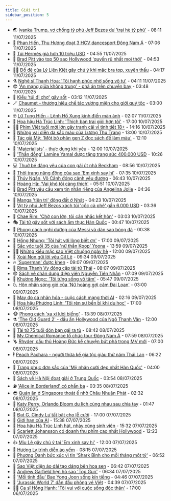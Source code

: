 ```yaml
---
title: Giải trí
sidebar_position: 5
---
```


<!-- vnexpress-giai-tri:START -->
- 🌏 [Ivanka Trump, vợ chồng tỷ phú Jeff Bezos dự &#39;trại hè tỷ phú&#39;](https://vnexpress.net/ivanka-trump-vo-chong-ty-phu-jeff-bezos-du-trai-he-ty-phu-4912928.html) - 08:11 11/07/2025
- 💫 [Phan Hiển, Thu Hương đoạt 3 HCV dancesport Đông Nam Á](https://vnexpress.net/phan-hien-thu-huong-doat-3-hcv-dancesport-dong-nam-a-4912796.html) - 07:06 11/07/2025
- 🌮 [Túi Hermès giá hơn 10 triệu USD](https://vnexpress.net/tui-hermes-gia-hon-10-trieu-usd-4912836.html) - 04:55 11/07/2025
- 🧠 [Brad Pitt vào top 50 sao Hollywood &#39;quyến rũ nhất mọi thời&#39;](https://vnexpress.net/brad-pitt-vao-top-50-sao-hollywood-quyen-ru-nhat-moi-thoi-4912839.html) - 04:53 11/07/2025
- 👨‍🏫 [Đồ đệ của Lý Liên Kiệt gây chú ý khi mặc bra top, xuyên thấu](https://vnexpress.net/do-de-cua-ly-lien-kiet-gay-chu-y-khi-mac-bra-top-xuyen-thau-4912804.html) - 04:17 11/07/2025
- ⚗️ [Nghệ sĩ Thanh Hoa: &#39;Tôi hạnh phúc nhờ sống vô tư&#39;](https://vnexpress.net/nghe-si-thanh-hoa-toi-hanh-phuc-nho-song-vo-tu-4908502.html) - 04:11 11/07/2025
- 😎 [&#39;Án mạng giữa không trung&#39; - phá án trên chuyến bay](https://vnexpress.net/an-mang-giua-khong-trung-pha-an-tren-chuyen-bay-4904988.html) - 03:48 11/07/2025
- 🫣 [Kiểu &#39;túi đi chợ&#39; gây sốt](https://vnexpress.net/kieu-tui-di-cho-gay-sot-4912146.html) - 03:12 11/07/2025
- 🪄 [Chaumet - thương hiệu chế tác vương miện cho giới quý tộc](https://vnexpress.net/chaumet-thuong-hieu-che-tac-vuong-mien-cho-gioi-quy-toc-4912645.html) - 03:00 11/07/2025
- 🤓 [Lữ Tụng Hiền - Lệnh Hồ Xung kinh điển màn ảnh](https://vnexpress.net/lu-tung-hien-lenh-ho-xung-kinh-dien-man-anh-4911995.html) - 02:07 11/07/2025
- 🫶 [Hoa hậu Hà Trúc Linh: &#39;Thích bạn trai giỏi hơn tôi&#39;](https://vnexpress.net/hoa-hau-ha-truc-linh-thich-ban-trai-gioi-hon-toi-4911970.html) - 17:00 10/07/2025
- 🧑‍🏫 [Phim Việt tuổi mới lớn gây tranh cãi vì tình tiết 18+](https://vnexpress.net/phim-viet-tuoi-moi-lon-gay-tranh-cai-vi-tinh-tiet-18-4912030.html) - 14:16 10/07/2025
- 🦄 [Những vai diễn đa sắc màu của Lương Thu Trang](https://vnexpress.net/nhung-vai-dien-da-sac-mau-cua-luong-thu-trang-4912118.html) - 13:00 10/07/2025
- 💫 [Tác giả Mỹ: &#39;Một bộ phận gen Z đọc sách để làm màu&#39;](https://vnexpress.net/tac-gia-my-mot-bo-phan-gen-z-doc-sach-de-lam-mau-4911563.html) - 12:10 10/07/2025
- 🎊 [&#39;Materialists&#39; - thực dụng khi yêu](https://vnexpress.net/giai-tri/phim/thu-vien-phim/materialists-821) - 12:00 10/07/2025
- 👹 [&#39;Thần đồng&#39; Lamine Yamal được tặng trang sức 400.000 USD](https://vnexpress.net/than-dong-lamine-yamal-duoc-tang-trang-suc-400-000-usd-4912643.html) - 10:26 10/07/2025
- 💻 [Thuở bé đáng yêu của con gái út nhà Beckham](https://vnexpress.net/thuo-be-dang-yeu-cua-con-gai-ut-nha-beckham-4912494.html) - 08:56 10/07/2025
- 🤡 [Thời trang năng động của sao &#39;Em xinh say hi&#39;](https://vnexpress.net/thoi-trang-nang-dong-cua-sao-em-xinh-say-hi-4912109.html) - 07:35 10/07/2025
- 🥰 [Thúy Ngân, Võ Cảnh đóng cảnh yêu đương](https://vnexpress.net/thuy-ngan-vo-canh-dong-canh-yeu-duong-4912358.html) - 06:43 10/07/2025
- 🚀 [Hoàng Hà: &#39;Vai khó tôi càng thích&#39;](https://vnexpress.net/hoang-ha-vai-kho-toi-cang-thich-4909620.html) - 05:51 10/07/2025
- 📝 [Brad Pitt yêu cầu xem tin nhắn riêng của Angelina Jolie](https://vnexpress.net/brad-pitt-yeu-cau-xem-tin-nhan-rieng-cua-angelina-jolie-4912322.html) - 04:36 10/07/2025
- 🐲 [Manga &#39;tiên tri&#39; động đất ở Nhật](https://vnexpress.net/manga-tien-tri-dong-dat-o-nhat-4911640.html) - 04:23 10/07/2025
- 🎃 [Vợ tỷ phú Jeff Bezos xách túi &#39;cốc cà phê&#39; gần 6.000 USD](https://vnexpress.net/vo-ty-phu-jeff-bezos-xach-tui-coc-ca-phe-gan-6-000-usd-4912355.html) - 03:36 10/07/2025
- 🤠 [Chae Rim: &#39;Chờ con lớn, tôi cân nhắc kết hôn&#39;](https://vnexpress.net/chae-rim-cho-con-lon-toi-can-nhac-ket-hon-4912290.html) - 03:03 10/07/2025
- 🎭 [Tài tử gây sốt với sách ẩm thực Hàn Quốc](https://vnexpress.net/tai-tu-gay-sot-voi-sach-am-thuc-han-quoc-4911768.html) - 00:47 10/07/2025
- 🧰 [Phong cách nghỉ dưỡng của Messi và dàn sao bóng đá](https://vnexpress.net/phong-cach-nghi-duong-cua-messi-va-dan-sao-bong-da-4911879.html) - 00:38 10/07/2025
- 🦍 [Hồng Nhung: &#39;Tôi hát với lòng biết ơn&#39;](https://vnexpress.net/hong-nhung-toi-hat-voi-long-biet-on-4911975.html) - 17:00 09/07/2025
- 🌝 [Sắc vóc tuổi 35 của &#39;nữ thần Kpop&#39; Yoona](https://vnexpress.net/sac-voc-tuoi-35-cua-nu-than-kpop-yoona-4912147.html) - 13:59 09/07/2025
- 🧑‍💻 [Những kiểu mặc sao Việt chuộng ngày hè](https://vnexpress.net/nhung-kieu-mac-sao-viet-chuong-ngay-he-4911981.html) - 12:00 09/07/2025
- 🥸 [Xoài Non gửi lời yêu Gil Lê](https://vnexpress.net/xoai-non-gui-loi-yeu-gil-le-4911930.html) - 09:34 09/07/2025
- 🔥 [&#39;Superman&#39; được khen](https://vnexpress.net/superman-duoc-khen-4911875.html) - 09:07 09/07/2025
- 🐎 [Rima Thanh Vy đóng cặp tài tử Thái](https://vnexpress.net/rima-thanh-vy-dong-cap-tai-tu-thai-4911722.html) - 08:07 09/07/2025
- 😎 [Sách về chân dung điệp viên Nguyễn Tiến Nhẫn](https://vnexpress.net/sach-ve-chan-dung-diep-vien-nguyen-tien-nhan-4905070.html) - 07:09 09/07/2025
- 🦄 [Khương Ngọc: &#39;Tôi từng sống vô tâm&#39;](https://vnexpress.net/khuong-ngoc-toi-tung-song-vo-tam-4911658.html) - 05:47 09/07/2025
- 🌜 [Hôn nhân sóng gió của &#39;Nữ hoàng gợi cảm Đài Loan&#39;](https://vnexpress.net/hon-nhan-song-gio-cua-nu-hoang-goi-cam-dai-loan-4911678.html) - 03:00 09/07/2025
- 🚦 [May đo cá nhân hóa - cuộc cách mạng thời AI](https://vnexpress.net/may-do-ca-nhan-hoa-cuoc-cach-mang-thoi-ai-4911746.html) - 02:16 09/07/2025
- 🧐 [Hoa hậu Phương Linh: &#39;Tôi rèn sự bền bỉ khi du học&#39;](https://vnexpress.net/hoa-hau-phuong-linh-toi-ren-su-ben-bi-khi-du-hoc-4908069.html) - 17:00 08/07/2025
- 🐵 [Phong cách &#39;xa xỉ lười biếng&#39;](https://vnexpress.net/phong-cach-xa-xi-luoi-bieng-4911518.html) - 13:39 08/07/2025
- ⚗️ [&#39;The Old Guard 2&#39; - dấu ấn Hollywood của Ngô Thanh Vân](https://vnexpress.net/giai-tri/phim/thu-vien-phim/the-old-guard-2-820) - 12:00 08/07/2025
- 👺 [Tài tử 75 tuổi đón bạn gái ra tù](https://vnexpress.net/tai-tu-75-tuoi-don-ban-gai-ra-tu-4911584.html) - 08:42 08/07/2025
- 🌊 [My Chemical Romance tổ chức tour Đông Nam Á](https://vnexpress.net/my-chemical-romance-to-chuc-tour-dong-nam-a-4911060.html) - 07:59 08/07/2025
- 🪜 [Rhyder, cầu thủ Hoàng Đức kể chuyện bứt phá trong MV mới](https://vnexpress.net/rhyder-cau-thu-hoang-duc-ke-chuyen-but-pha-trong-mv-moi-4909262.html) - 07:00 08/07/2025
- 🕴 [Peach Pachara - người thừa kế gia tộc giàu thứ năm Thái Lan](https://vnexpress.net/peach-pachara-nguoi-thua-ke-gia-toc-giau-thu-nam-thai-lan-4911492.html) - 06:22 08/07/2025
- 💃 [Trang phục đơn sắc của &#39;Mỹ nhân cười đẹp nhất Hàn Quốc&#39;](https://vnexpress.net/trang-phuc-don-sac-cua-my-nhan-cuoi-dep-nhat-han-quoc-4911261.html) - 04:00 08/07/2025
- 🦄 [Sách về Hà Nội đoạt giải ở Trung Quốc](https://vnexpress.net/sach-ve-ha-noi-doat-giai-o-trung-quoc-4911286.html) - 03:54 08/07/2025
- ⛽️ [&#39;Alice in Borderland&#39; có phần ba](https://vnexpress.net/alice-in-borderland-co-phan-ba-4911375.html) - 03:35 08/07/2025
- 😎 [Quán ăn ở Singapore thoát ế nhờ Châu Nhuận Phát](https://vnexpress.net/quan-an-o-singapore-thoat-e-nho-chau-nhuan-phat-4911387.html) - 02:32 08/07/2025
- 🌊 [Katy Perry, Orlando Bloom du lịch cùng nhau sau chia tay](https://vnexpress.net/katy-perry-orlando-bloom-du-lich-cung-nhau-sau-chia-tay-4911365.html) - 01:47 08/07/2025
- 🐲 [Đạt G, Cindy Lư tất bật cho lễ cưới](https://vnexpress.net/dat-g-cindy-lu-tat-bat-cho-le-cuoi-4910757.html) - 17:00 07/07/2025
- 💂 [Giới hạn của AI](https://vnexpress.net/gioi-han-cua-ai-4904336.html) - 15:38 07/07/2025
- 🙉 [Hoa hậu Hà Trúc Linh hát, nhảy cùng sinh viên](https://vnexpress.net/hoa-hau-ha-truc-linh-hat-nhay-cung-sinh-vien-4911295.html) - 15:32 07/07/2025
- 💪 [Scarlett Johansson có doanh thu phim cao nhất Hollywood](https://vnexpress.net/scarlett-johansson-co-doanh-thu-phim-cao-nhat-hollywood-4911279.html) - 12:23 07/07/2025
- 👍 [Miu Lê gây chú ý tại &#39;Em xinh say hi&#39;](https://vnexpress.net/miu-le-gay-chu-y-tai-em-xinh-say-hi-4903581.html) - 12:00 07/07/2025
- 💪 [Hương Ly trình diễn áo yếm](https://vnexpress.net/huong-ly-trinh-dien-ao-yem-4911086.html) - 08:15 07/07/2025
- 💄 [Phương Oanh bức xúc vì tin &#39;Shark Bình cho mỗi tháng một tỷ&#39;](https://vnexpress.net/phuong-oanh-buc-xuc-vi-tin-shark-binh-cho-moi-thang-mot-ty-4911104.html) - 06:52 07/07/2025
- 🦩 [Sao Việt diện áo dài tạo dáng bên hoa sen](https://vnexpress.net/sao-viet-dien-ao-dai-tao-dang-ben-hoa-sen-4910997.html) - 06:42 07/07/2025
- 🥸 [Andrew Garfield hẹn hò sao &#39;Top Gun&#39;](https://vnexpress.net/andrew-garfield-hen-ho-sao-top-gun-4910951.html) - 06:34 07/07/2025
- 🧰 [&#39;Mối tình đầu&#39; Bae Yong Joon sống kín tiếng](https://vnexpress.net/moi-tinh-dau-bae-yong-joon-song-kin-tieng-4910978.html) - 04:46 07/07/2025
- 💼 [&#39;Jurassic World 7&#39; dẫn đầu phòng vé Việt](https://vnexpress.net/jurassic-world-7-dan-dau-phong-ve-viet-4910936.html) - 04:39 07/07/2025
- 🧑‍💻 [Ca sĩ Hồng Hạnh: &#39;Tôi vui với cuộc sống độc thân&#39;](https://vnexpress.net/ca-si-hong-hanh-toi-vui-voi-cuoc-song-doc-than-4910710.html) - 17:00 06/07/2025<!-- vnexpress-giai-tri:END -->
